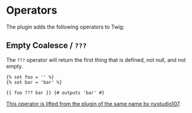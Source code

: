 # Operators

The plugin adds the following operators to Twig:


## Empty Coalesce / `???` 

The `???` operator will return the first thing that is defined, not null, and not empty.

```twig
{% set foo = '' %}
{% set bar = 'bar' %}

{{ foo ??? bar }} {# outputs 'bar' #}
```

[This operator is lifted from the plugin of the same name by nystudio107](https://github.com/nystudio107/craft-emptycoalesce).

